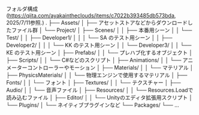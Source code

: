フォルダ構成 (https://qiita.com/ayakaintheclouds/items/c7022b393485db573bda, 2025/7/11参照.)
.
├── Assets/
│   ├── アセットストアなどからダウンロードしたファイル群
│   └── Project/
│       ├── Scenes/
│       │   ├── 本番用シーン
│       │   └── Test/
│       │       ├── Developer1/
│       │       │   └── SA のテスト用シーン
│       │       ├── Developer2/
│       │       │   └── KK のテスト用シーン
│       │       └── Developer3/
│       │           └── KE のテスト用シーン
│       ├── Prefabs/
│       │   └── プレハブ化するオブジェクト
│       ├── Scripts/
│       │   └── C#などのスクリプト
│       ├── Animations/
│       │   └── アニメーターコントローラーやモーション
│       ├── Materials/
│       │   └── マテリアル
│       ├── PhysicsMaterials/
│       │   └── 物理エンジンで使用するマテリアル
│       ├── Fonts/
│       │   └── フォント
│       ├── Textures/
│       │   └── テクスチャー
│       ├── Audio/
│       │   └── 音声ファイル
│       ├── Resources/
│       │   └── Resources.Loadで読み込むファイル
│       ├── Editor/
│       │   └── Unityのエディタ拡張用スクリプト
│       └── Plugins/
│           └── ネイティブプラグインなど
└── Packages/
    └── ...
